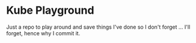 # Kube Playground

Just a repo to play around and save things I've done so I don't forget ... I'll forget, hence why I commit it.

